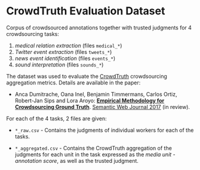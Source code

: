 # CrowdTruth Evaluation Dataset

Corpus of crowdsourced annotations together with trusted judgments for 4 crowdsourcing tasks:

1. *medical relation extraction* (files ```medical_*```)
2. *Twitter event extraction* (files ```tweets_*```)
3. *news event identification* (files ```events_*```)
4. *sound interpretation* (files ```sounds_*```)

The dataset was used to evaluate the [CrowdTruth](http://crowdtruth.org/) crowdsourcing aggregation metrics. Details are available in the paper:

* Anca Dumitrache, Oana Inel, Benjamin Timmermans, Carlos Ortiz, Robert-Jan Sips and Lora Aroyo: **[Empirical Methodology for Crowdsourcing Ground Truth](http://www.semantic-web-journal.net/system/files/swj1569.pdf)**. [Semantic Web Journal 2017](http://www.semantic-web-journal.net/) (in review).

For each of the 4 tasks, 2 files are given:

* ```*_raw.csv``` - Contains the judgments of individual workers for each of the tasks.

* ```*_aggregated.csv``` - Contains the CrowdTruth aggregation of the judgments for each unit in the task expressed as the *media unit - annotation score*, as well as the trusted judgment. 